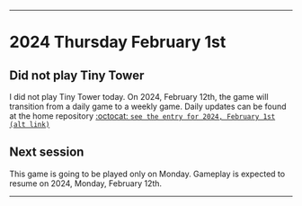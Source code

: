 
***

# 2024 Thursday February 1st

## Did not play Tiny Tower

I did not play Tiny Tower today. On 2024, February 12th, the game will transition from a daily game to a weekly game. Daily updates can be found at the home repository [:octocat: `see the entry for 2024, February 1st`](https://github.com/seanpm2001/SeansLifeArchive_Images_TinyTower/tree/master/tiny%20tower/2024/02_February/01/) [`(alt link)`](/tiny%20tower/2024/02_February/01/)

## Next session

This game is going to be played only on Monday. Gameplay is expected to resume on 2024, Monday, February 12th.

***
